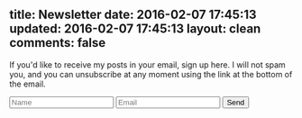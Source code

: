 title: Newsletter
date: 2016-02-07 17:45:13
updated: 2016-02-07 17:45:13
layout: clean
comments: false
---
If you'd like to receive my posts in your email, sign up here. I will not spam you, and you can unsubscribe at any moment using the link at the bottom of the email.

<form action="//formspree.io/&#109;&#97;&#105;&#108;&#64;&#115;&#118;&#100;&#98;&#46;&#99;&#111;" method="POST">
  <div class="form-column">
    <input type="text" name="name" placeholder="Name" />
    <input type="email" name="email" placeholder="Email" required />
    <input type="hidden" name="_subject" value="Newsletter Hello" />
    <input type="text" name="_gotcha" style="display:none" />
    <input type="hidden" name="_next" value="/newsletter/hello" />
    <button type="submit" value="Send" class="btn simple">Send</button>
  </div>
</form>